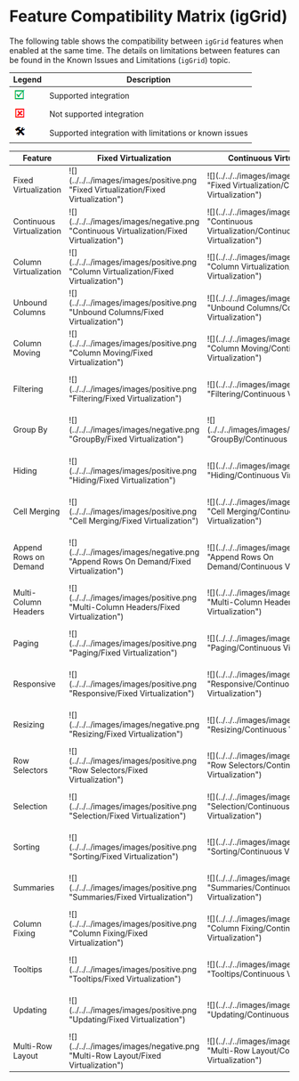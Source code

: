 ﻿<!--
|metadata|
{
    "fileName": "feature-compatibility-matrix(iggrid)",
    "controlName": ["igGrid"],
    "tags": ["Grids"]
}
|metadata|
-->
# Feature Compatibility Matrix (igGrid)


The following table shows the compatibility between `igGrid` features when enabled at the same time. The details on limitations between features can be found in the Known Issues and Limitations (`igGrid`) topic.

Legend | Description
-------|--------
![](../../../images/images/positive.png) | Supported integration
![](../../../images/images/negative.png) | Not supported integration
![](../../../images/images/plannedFix.png) | Supported integration with limitations or known issues

<div class="document-table-container">
<table class="table">
	<thead>
		<tr>
            <th>
Feature
			</th>
            <th>
Fixed Virtualization
			</th>
            <th>
Continuous Virtualization
			</th>
            <th>
Column Virtualization
			</th>
            <th>
Unbound Columns
			</th>
            <th>
Column Moving
			</th>
            <th>
Filtering
			</th>
            <th>
Group By
			</th>
            <th>
Hiding
			</th>
            <th>
Cell Merging
			</th>
            <th>
Append Rows on Demand
			</th>
            <th>
Multi-Column Headers
			</th>
            <th>
Paging
			</th>
            <th>
Responsive
			</th>
            <th>
Resizing
			</th>
            <th>
Row Selectors
			</th>
            <th>
Selection
			</th>
            <th>
Sorting
			</th>
            <th>
Summaries
			</th>
            <th>
Column Fixing
			</th>
            <th>
Tooltips
			</th>
            <th>
Updating
			</th>
            <th>
Multi-Row Layout
			</th>
        </tr>
	</thead>
	<tbody>
        <tr>
            <td class="fixed-virtualization">
Fixed Virtualization
			</td>
            <td class="fixed-virtualization fixed-virtualization">
![](../../../images/images/positive.png "Fixed Virtualization/Fixed Virtualization")
			</td>
            <td class="fixed-virtualization continuous-virtualization">
![](../../../images/images/negative.png "Fixed Virtualization/Continuous Virtualization")
			</td>
            <td class="fixed-virtualization column-virtualization">
![](../../../images/images/positive.png "Fixed Virtualization/Column Virtualization")
			</td>
            <td class="fixed-virtualization unbound-columns">
![](../../../images/images/positive.png "Fixed Virtualization/Unbound Columns")
			</td>
            <td class="fixed-virtualization column-moving">
![](../../../images/images/positive.png "Fixed Virtualization/Column Moving")
			</td>
            <td class="fixed-virtualization filtering">
![](../../../images/images/positive.png "Fixed Virtualization/Filtering")
			</td>
            <td class="fixed-virtualization groupby">
![](../../../images/images/negative.png "Fixed Virtualization/GroupBy")
			</td>
            <td class="fixed-virtualization hiding">
![](../../../images/images/positive.png "Fixed Virtualization/Hiding")
			</td>
            <td class="fixed-virtualization cell-merging">
![](../../../images/images/positive.png "Fixed Virtualization/Cell Merging")
			</td>
            <td class="fixed-virtualization append-rows-on-demand">
![](../../../images/images/negative.png "Fixed Virtualization/Append Rows On Demand")
			</td>
            <td class="fixed-virtualization multi-column-headers">
![](../../../images/images/positive.png "Fixed Virtualization/Multi-Column Headers")
			</td>
            <td class="fixed-virtualization paging">
![](../../../images/images/positive.png "Fixed Virtualization/Paging")
			</td>
            <td class="fixed-virtualization responsive">
![](../../../images/images/positive.png "Fixed Virtualization/Responsive")
			</td>
            <td class="fixed-virtualization resizing">
![](../../../images/images/negative.png "Fixed Virtualization/Resizing")
			</td>
            <td class="fixed-virtualization row-selectors">
![](../../../images/images/positive.png "Fixed Virtualization/Row-Selectors")
			</td>
            <td class="fixed-virtualization selection">
![](../../../images/images/positive.png "Fixed Virtualization/Selection")
			</td>
            <td class="fixed-virtualization sorting">
![](../../../images/images/positive.png "Fixed Virtualization/Sorting")
			</td>
            <td class="fixed-virtualization summaries">
![](../../../images/images/positive.png "Fixed Virtualization/Summaries")
			</td>
            <td class="fixed-virtualization column-fixing">
![](../../../images/images/positive.png "Fixed Virtualization/Column Fixing")
			</td>
            <td class="fixed-virtualization tooltips">
![](../../../images/images/positive.png "Fixed Virtualization/Tooltips")
			</td>
            <td class="fixed-virtualization updating">
![](../../../images/images/positive.png "Fixed Virtualization/Updating")
			</td>
            <td class="fixed-virtualization multi-row-layout">
![](../../../images/images/negative.png "Fixed Virtualization/Multi-Row Layout")
			</td>
        </tr>
        <tr>
            <td class="continuous-virtualization">
Continuous Virtualization
			</td>
            <td class="continuous-virtualization fixed-virtualization">
![](../../../images/images/negative.png "Continuous Virtualization/Fixed Virtualization")
			</td>
            <td class="continuous-virtualization continuous-virtualization">
![](../../../images/images/positive.png "Continuous Virtualization/Continuous Virtualization")
			</td>
            <td class="fixed-virtualization column-virtualization">
![](../../../images/images/negative.png "Continuous Virtualization/Column Virtualization")
			</td>
            <td class="fixed-virtualization unbound-columns">
![](../../../images/images/positive.png "Continuous Virtualization/Unbound Columns")
			</td>
            <td class="continuous-virtualization column-moving">
![](../../../images/images/positive.png "Continuous Virtualization/Column Moving")
			</td>
            <td class="continuous-virtualization filtering">
![](../../../images/images/positive.png "Continuous Virtualization/Filtering")
			</td>
            <td class="continuous-virtualization groupby">
![](../../../images/images/plannedFix.png "Continuous Virtualization/GroupBy")
			</td>
            <td class="continuous-virtualization hiding">
![](../../../images/images/positive.png "Continuous Virtualization/Hiding")
			</td>
            <td class="continuous-virtualization cell-merging">
![](../../../images/images/positive.png "Continuous Virtualization/Cell Merging")
			</td>
            <td class="continuous-virtualization append-rows-on-demand">
![](../../../images/images/negative.png "Continuous Virtualization/Append Rows On Demand")
			</td>
            <td class="continuous-virtualization multi-column-headers">
![](../../../images/images/positive.png "Continuous Virtualization/Multi-Column Headers")
			</td>
            <td class="continuous-virtualization paging">
![](../../../images/images/positive.png "Continuous Virtualization/Paging")
			</td>
            <td class="continuous-virtualization responsive">
![](../../../images/images/positive.png "Continuous Virtualization/Responsive")
			</td>
            <td class="continuous-virtualization resizing">
![](../../../images/images/positive.png "Continuous Virtualization/Resizing")
			</td>
            <td class="continuous-virtualization row-selectors">
![](../../../images/images/positive.png "Continuous Virtualization/Row-Selectors")
			</td>
            <td class="continuous-virtualization selection">
![](../../../images/images/positive.png "Continuous Virtualization/Selection")
			</td>
            <td class="continuous-virtualization sorting">
![](../../../images/images/positive.png "Continuous Virtualization/Sorting")
			</td>
            <td class="continuous-virtualization summaries">
![](../../../images/images/positive.png "Continuous Virtualization/Summaries")
			</td>
            <td class="continuous-virtualization column-fixing">
![](../../../images/images/positive.png "Continuous Virtualization/Column Fixing")
			</td>
            <td class="continuous-virtualization tooltips">
![](../../../images/images/positive.png "Continuous Virtualization/Tooltips")
			</td>
            <td class="continuous-virtualization updating">
![](../../../images/images/positive.png "Continuous Virtualization/Updating")
			</td>
            <td class="continuous-virtualization multi-row-layout">
![](../../../images/images/positive.png "Continuous Virtualization/Multi-Row Layout")
			</td>
        </tr>
        <tr>
            <td class="column-virtualization">
Column Virtualization
			</td>
            <td class="column-virtualization column-virtualization">
![](../../../images/images/positive.png "Column Virtualization/Fixed Virtualization")
			</td>
            <td class="column-virtualization continuous-virtualization">
![](../../../images/images/negative.png "Column Virtualization/Continuous Virtualization")
			</td>
            <td class="column-virtualization column-virtualization">
![](../../../images/images/positive.png "Column Virtualization/Column Virtualization")
			</td>
            <td class="column-virtualization unbound-columns">
![](../../../images/images/positive.png "Column Virtualization/Unbound Columns")
			</td>
            <td class="column-virtualization column-moving">
![](../../../images/images/positive.png "Column Virtualization/Column Moving")
			</td>
            <td class="column-virtualization filtering">
![](../../../images/images/positive.png "Column Virtualization/Filtering")
			</td>
            <td class="column-virtualization groupby">
![](../../../images/images/negative.png "Column Virtualization/GroupBy")
			</td>
            <td class="column-virtualization hiding">
![](../../../images/images/positive.png "Column Virtualization/Hiding")
			</td>
            <td class="column-virtualization cell-merging">
![](../../../images/images/positive.png "Column Virtualization/Cell Merging")
			</td>
            <td class="column-virtualization append-rows-on-demand">
![](../../../images/images/negative.png "Column Virtualization/Append Rows On Demand")
			</td>
            <td class="column-virtualization multi-column-headers">
![](../../../images/images/negative.png "Column Virtualization/Multi-Column Headers")
			</td>
            <td class="column-virtualization paging">
![](../../../images/images/positive.png "Column Virtualization/Paging")
			</td>
            <td class="column-virtualization responsive">
![](../../../images/images/positive.png "Column Virtualization/Responsive")
			</td>
            <td class="column-virtualization resizing">
![](../../../images/images/positive.png "Column Virtualization/Resizing")
			</td>
            <td class="column-virtualization row-selectors">
![](../../../images/images/negative.png "Column Virtualization/Row-Selectors")
			</td>
            <td class="column-virtualization selection">
![](../../../images/images/positive.png "Column Virtualization/Selection")
			</td>
            <td class="column-virtualization sorting">
![](../../../images/images/positive.png "Column Virtualization/Sorting")
			</td>
            <td class="column-virtualization summaries">
![](../../../images/images/positive.png "Column Virtualization/Summaries")
			</td>
            <td class="column-virtualization column-fixing">
![](../../../images/images/negative.png "Column Virtualization/Column Fixing")
			</td>
            <td class="column-virtualization tooltips">
![](../../../images/images/positive.png "Column Virtualization/Tooltips")
			</td>
            <td class="column-virtualization updating">
![](../../../images/images/positive.png "Column Virtualization/Updating")
			</td>
            <td class="column-virtualization multi-row-layout">
![](../../../images/images/negative.png "Column Virtualization/Multi-Row Layout")
			</td>
        </tr>
        <tr>
            <td class="unbound-columns">
Unbound Columns
			</td>
            <td class="unbound-columns unbound-columns">
![](../../../images/images/positive.png "Unbound Columns/Fixed Virtualization")
			</td>
            <td class="unbound-columns continuous-virtualization">
![](../../../images/images/positive.png "Unbound Columns/Continuous Virtualization")
			</td>
            <td class="unbound-columns column-virtualization">
![](../../../images/images/positive.png "Unbound Columns/Column Virtualization")
			</td>
            <td class="unbound-columns unbound-columns">
![](../../../images/images/positive.png "Unbound Columns/Unbound Columns")
			</td>
            <td class="unbound-columns column-moving">
![](../../../images/images/positive.png "Unbound Columns/Column Moving")
			</td>
            <td class="unbound-columns filtering">
![](../../../images/images/plannedFix.png "Unbound Columns/Filtering")
			</td>
            <td class="unbound-columns groupby">
![](../../../images/images/plannedFix.png "Unbound Columns/GroupBy")
			</td>
            <td class="unbound-columns hiding">
![](../../../images/images/positive.png "Unbound Columns/Hiding")
			</td>
            <td class="unbound-columns cell-merging">
![](../../../images/images/positive.png "Unbound Columns/Cell Merging")
			</td>
            <td class="unbound-columns append-rows-on-demand">
![](../../../images/images/negative.png "Unbound Columns/Append Rows On Demand")
			</td>
            <td class="unbound-columns multi-column-headers">
![](../../../images/images/positive.png "Unbound Columns/Multi-Column Headers")
			</td>
            <td class="unbound-columns paging">
![](../../../images/images/positive.png "Unbound Columns/Paging")
			</td>
            <td class="unbound-columns responsive">
![](../../../images/images/positive.png "Unbound Columns/Responsive")
			</td>
            <td class="unbound-columns resizing">
![](../../../images/images/positive.png "Unbound Columns/Resizing")
			</td>
            <td class="unbound-columns row-selectors">
![](../../../images/images/positive.png "Unbound Columns/Row-Selectors")
			</td>
            <td class="unbound-columns selection">
![](../../../images/images/positive.png "Unbound Columns/Selection")
			</td>
            <td class="unbound-columns sorting">
![](../../../images/images/plannedFix.png "Unbound Columns/Sorting")
			</td>
            <td class="unbound-columns summaries">
![](../../../images/images/positive.png "Unbound Columns/Summaries")
			</td>
            <td class="unbound-columns column-fixing">
![](../../../images/images/negative.png "Unbound Columns/Column Fixing")
			</td>
            <td class="unbound-columns tooltips">
![](../../../images/images/positive.png "Unbound Columns/Tooltips")
			</td>
            <td class="unbound-columns updating">
![](../../../images/images/positive.png "Unbound Columns/Updating")
			</td>
            <td class="unbound-columns multi-row-layout">
![](../../../images/images/positive.png "Unbound Columns/Multi-Row Layout")
			</td>
        </tr>
        <tr>
            <td class="column-moving">
Column Moving
			</td>
            <td class="column-moving fixed-virtualization">
![](../../../images/images/positive.png "Column Moving/Fixed Virtualization")
			</td>
            <td class="column-moving continuous-virtualization">
![](../../../images/images/positive.png "Column Moving/Continuous Virtualization")
			</td>
            <td class="column-moving column-virtualization">
![](../../../images/images/positive.png "Column Moving/Column Virtualization")
			</td>
            <td class="column-moving unbound-columns">
![](../../../images/images/positive.png "Column Moving/Unbound Columns")
			</td>
            <td class="column-moving column-moving">
![](../../../images/images/positive.png "Column Moving/Column Moving")
			</td>
            <td class="column-moving filtering">
![](../../../images/images/positive.png "Column Moving/Filtering")
			</td>
            <td class="column-moving groupby">
![](../../../images/images/positive.png "Column Moving/GroupBy")
			</td>
            <td class="column-moving hiding">
![](../../../images/images/positive.png "Column Moving/Hiding")
			</td>
            <td class="column-moving cell-merging">
![](../../../images/images/positive.png "Column Moving/Cell Merging")
			</td>
            <td class="column-moving append-rows-on-demand">
![](../../../images/images/positive.png "Column Moving/Append Rows On Demand")
			</td>
            <td class="column-moving multi-column-headers">
![](../../../images/images/positive.png "Column Moving/Multi-Column Headers")
			</td>
            <td class="column-moving paging">
![](../../../images/images/positive.png "Column Moving/Paging")
			</td>
            <td class="column-moving responsive">
![](../../../images/images/positive.png "Column Moving/Responsive")
			</td>
            <td class="column-moving resizing">
![](../../../images/images/positive.png "Column Moving/Resizing")
			</td>
            <td class="column-moving row-selectors">
![](../../../images/images/positive.png "Column Moving/Row Selectors")
			</td>
            <td class="column-moving selection">
![](../../../images/images/positive.png "Column Moving/Selection")
			</td>
            <td class="column-moving sorting">
![](../../../images/images/positive.png "Column Moving/Sorting")
			</td>
            <td class="column-moving summaries">
![](../../../images/images/positive.png "Column Moving/Summaries")
			</td>
            <td class="column-moving column-fixing">
![](../../../images/images/positive.png "Column Moving/Column Fixing")
			</td>
            <td class="column-moving tooltips">
![](../../../images/images/positive.png "Column Moving/Tooltips")
			</td>
            <td class="column-moving updating">
![](../../../images/images/positive.png "Column Moving/Updating")
			</td>
            <td class="column-moving multi-row-layout">
![](../../../images/images/negative.png "Column Moving/Multi-Row Layout")
			</td>
        </tr>
        <tr>
            <td class="filtering">
Filtering
			</td>
            <td class="filtering fixed-virtualization">
![](../../../images/images/positive.png "Filtering/Fixed Virtualization")
			</td>
            <td class="filtering continuous-virtualization">
![](../../../images/images/positive.png "Filtering/Continuous Virtualization")
			</td>
            <td class="filtering column-virtualization">
![](../../../images/images/positive.png "Filtering/Column Virtualization")
			</td>
            <td class="filtering unbound-columns">
![](../../../images/images/plannedFix.png "Filtering/Unbound Columns")
			</td>
            <td class="filtering column-moving">
![](../../../images/images/positive.png "Filtering/Column Moving")
			</td>
            <td class="filtering filtering">
![](../../../images/images/positive.png "Filtering/Filtering")
			</td>
            <td class="filtering groupby">
![](../../../images/images/positive.png "Filtering/GroupBy")
			</td>
            <td class="filtering hiding">
![](../../../images/images/positive.png "Filtering/Hiding")
			</td>
            <td  class="filtering cell-merging">
![](../../../images/images/positive.png "Filtering/Cell Merging")
			</td>
            <td  class="filtering append-rows-on-demand">
![](../../../images/images/positive.png "Filtering/Append Rows On Demand")
			</td>
            <td  class="filtering multi-column-headers">
![](../../../images/images/positive.png "Filtering/Multi-Column Headers")
			</td>
            <td  class="filtering paging">
![](../../../images/images/positive.png "Filtering/Paging")
			</td>
            <td  class="filtering responsive">
![](../../../images/images/positive.png "Filtering/Responsive")
			</td>
            <td  class="filtering resizing">
![](../../../images/images/positive.png "Filtering/Resizing")
			</td>
            <td  class="filtering row-selectors">
![](../../../images/images/positive.png "Filtering/Row Selectors")
			</td>
            <td  class="filtering selection">
![](../../../images/images/positive.png "Filtering/Selection")
			</td>
            <td  class="filtering sorting">
![](../../../images/images/positive.png "Filtering/Sorting")
			</td>
            <td  class="filtering summaries">
![](../../../images/images/positive.png "Filtering/Summaries")
			</td>
            <td  class="filtering column-fixing">
![](../../../images/images/positive.png "Filtering/Column Fixing")
			</td>
            <td  class="filtering tooltips">
![](../../../images/images/positive.png "Filtering/Tooltips")
			</td>
            <td  class="filtering updating">
![](../../../images/images/positive.png "Filtering/Updating")
			</td>
            <td  class="filtering multi-row-layout">
![](../../../images/images/plannedFix.png "Filtering/Multi-Row Layout")
			</td>
        </tr>
        <tr>
            <td class="groupby">
Group By
			</td>
            <td class="groupby fixed-virtualization">
![](../../../images/images/negative.png "GroupBy/Fixed Virtualization")
			</td>
            <td class="groupby continuous-virtualization">
![](../../../images/images/plannedFix.png "GroupBy/Continuous Virtualization")
			</td>
            <td class="groupby column-virtualization">
![](../../../images/images/negative.png "GroupBy/Column Virtualization")
			</td>
            <td class="groupby unbound-columns">
![](../../../images/images/plannedFix.png "GroupBy/Unbound Columns")
			</td>
            <td class="groupby column-moving">
![](../../../images/images/positive.png "GroupBy/Column Moving")
			</td>
            <td class="groupby filtering">
![](../../../images/images/positive.png "GroupBy/Filtering")
			</td>
            <td class="groupby groupby">
![](../../../images/images/positive.png "GroupBy/GroupBy")
			</td>
            <td class="groupby hiding">
![](../../../images/images/positive.png "GroupBy/Hiding")
			</td>
            <td class="groupby cell-merging">
![](../../../images/images/positive.png "GroupBy/Cell Merging")
			</td>
            <td class="groupby append-rows-on-demand">
![](../../../images/images/negative.png "GroupBy/Append Rows On Demand")
			</td>
            <td class="groupby multi-column-headers">
![](../../../images/images/positive.png "GroupBy/Multi-Column Headers")
			</td>
            <td class="groupby paging">
![](../../../images/images/positive.png "GroupBy/Paging")
			</td>
            <td class="groupby responsive">
![](../../../images/images/positive.png "GroupBy/Responsive")
			</td>
            <td class="groupby resizing">
![](../../../images/images/positive.png "GroupBy/Resizing")
			</td>
            <td class="groupby row-selectors">
![](../../../images/images/positive.png "GroupBy/Row Selectors")
			</td>
            <td class="groupby selection">
![](../../../images/images/positive.png "GroupBy/Selection")
			</td>
            <td class="groupby sorting">
![](../../../images/images/positive.png "GroupBy/Sorting")
			</td>
            <td class="groupby summaries">
![](../../../images/images/positive.png "GroupBy/Summaries")
			</td>
            <td class="groupby column-fixing">
![](../../../images/images/negative.png "GroupBy/Column Fixing")
			</td>
            <td class="groupby tooltips">
![](../../../images/images/positive.png "GroupBy/Tooltips")
			</td>
            <td class="groupby updating">
![](../../../images/images/positive.png "GroupBy/Updating")
			</td>
            <td class="groupby multi-row-layout">
![](../../../images/images/negative.png "GroupBy/Multi-Row Layout")
			</td>
        </tr>
        <tr>
            <td class="hiding">
Hiding
			</td>
            <td class="hiding fixed-virtualization">
![](../../../images/images/positive.png "Hiding/Fixed Virtualization")
			</td>
            <td class="hiding continuous-virtualization">
![](../../../images/images/positive.png "Hiding/Continuous Virtualization")
			</td>
            <td class="hiding column-virtualization">
![](../../../images/images/positive.png "Hiding/Column Virtualization")
			</td>
            <td class="hiding unbound-columns">
![](../../../images/images/positive.png "Hiding/Unbound Columns")
			</td>
            <td class="hiding column-moving">
![](../../../images/images/positive.png "Hiding/Column Moving")
			</td>
            <td class="hiding filtering">
![](../../../images/images/positive.png "Hiding/Filtering")
			</td>
            <td class="hiding groupby">
![](../../../images/images/positive.png "Hiding/GroupBy")
			</td>
            <td class="hiding hiding">
![](../../../images/images/positive.png "Hiding/Hiding")
			</td>
            <td class="hiding cell-merging">
![](../../../images/images/positive.png "Hiding/Cell Merging")
			</td>
            <td class="hiding append-rows-on-demand">
![](../../../images/images/positive.png "Hiding/Append Rows On Demand")
			</td>
            <td class="hiding multi-column-headers">
![](../../../images/images/positive.png "Hiding/Multi-Column Headers")
			</td>
            <td class="hiding paging">
![](../../../images/images/positive.png "Hiding/Paging")
			</td>
            <td class="hiding responsive">
![](../../../images/images/positive.png "Hiding/Responsive")
			</td>
            <td class="hiding resizing">
![](../../../images/images/positive.png "Hiding/Resizing")
			</td>
            <td class="hiding row-selectors">
![](../../../images/images/positive.png "Hiding/Row Selectors")
			</td>
            <td class="hiding selection">
![](../../../images/images/positive.png "Hiding/Selection")
			</td>
            <td class="hiding sorting">
![](../../../images/images/positive.png "Hiding/Sorting")
			</td>
            <td class="hiding summaries">
![](../../../images/images/positive.png "Hiding/Summaries")
			</td>
            <td class="hiding column-fixing">
![](../../../images/images/positive.png "Hiding/Column Fixing")
			</td>
            <td class="hiding tooltips">
![](../../../images/images/positive.png "Hiding/Tooltips")
			</td>
            <td class="hiding updating">
![](../../../images/images/positive.png "Hiding/Updating")
			</td>
            <td class="hiding multi-row-layout">
![](../../../images/images/negative.png "Hiding/Multi-Row Layout")
			</td>
        </tr>
        <tr>
            <td class="cell-merging">
Cell Merging
			</td>
            <td class="cell-merging fixed-virtualization">
![](../../../images/images/positive.png "Cell Merging/Fixed Virtualization")
			</td>
            <td class="cell-merging continuous-virtualization">
![](../../../images/images/positive.png "Cell Merging/Continuous Virtualization")
			</td>
            <td class="cell-merging column-virtualization">
![](../../../images/images/positive.png "Cell Merging/Column Virtualization")
			</td>
            <td class="cell-merging unbound-columns">
![](../../../images/images/positive.png "Cell Merging/Unbound Columns")
			</td>
            <td class="cell-merging column-moving">
![](../../../images/images/positive.png "Cell Merging/Column Moving")
			</td>
            <td class="cell-merging filtering">
![](../../../images/images/positive.png "Cell Merging/Filtering")
			</td>
            <td class="cell-merging groupby">
![](../../../images/images/positive.png "Cell Merging/GroupBy")
			</td>
            <td class="cell-merging hiding">
![](../../../images/images/positive.png "Cell Merging/Hiding")
			</td>
            <td class="cell-merging cell-merging">
![](../../../images/images/positive.png "Cell Merging/Cell Merging")
			</td>
            <td class="cell-merging append-rows-on-demand">
![](../../../images/images/negative.png "Cell Merging/Append Rows On Demand")
			</td>
            <td class="cell-merging multi-column-headers">
![](../../../images/images/positive.png "Cell Merging/Multi-Column Headers")
			</td>
            <td class="cell-merging paging">
![](../../../images/images/positive.png "Cell Merging/Paging")
			</td>
            <td class="cell-merging responsive">
![](../../../images/images/positive.png "Cell Merging/Responsive")
			</td>
            <td class="cell-merging resizing">
![](../../../images/images/positive.png "Cell Merging/Resizing")
			</td>
            <td class="cell-merging row-selectors">
![](../../../images/images/positive.png "Cell Merging/Row Selectors")
			</td>
            <td class="cell-merging selection">
![](../../../images/images/positive.png "Cell Merging/Selection")
			</td>
            <td class="cell-merging sorting">
![](../../../images/images/positive.png "Cell Merging/Sorting")
			</td>
            <td class="cell-merging summaries">
![](../../../images/images/positive.png "Cell Merging/Summaries")
			</td>
            <td class="cell-merging column-fixing">
![](../../../images/images/positive.png "Cell Merging/Column Fixing")
			</td>
            <td class="cell-merging tooltips">
![](../../../images/images/positive.png "Cell Merging/Tooltips")
			</td>
            <td class="cell-merging updating">
![](../../../images/images/positive.png "Cell Merging/Updating")
			</td>
            <td class="cell-merging multi-row-layout">
![](../../../images/images/negative.png "Cell Merging/Multi-Row Layout")
			</td>
        </tr>
        <tr>
            <td class="append-rows-on-demand">
Append Rows on Demand
			</td>
            <td class="append-rows-on-demand fixed-virtualization">
![](../../../images/images/negative.png "Append Rows On Demand/Fixed Virtualization")
			</td>
            <td class="append-rows-on-demand continuous-virtualization">
![](../../../images/images/negative.png "Append Rows On Demand/Continuous Virtualization")
			</td>
            <td class="append-rows-on-demand column-virtualization">
![](../../../images/images/negative.png "Append Rows On Demand/Column Virtualization")
			</td>
            <td class="append-rows-on-demand unbound-columns">
![](../../../images/images/negative.png "Append Rows On Demand/Unbound Columns")
			</td>
            <td class="append-rows-on-demand column-moving">
![](../../../images/images/positive.png "Append Rows On Demand/Column Moving")
			</td>
            <td class="append-rows-on-demand filtering">
![](../../../images/images/positive.png "Append Rows On Demand/Filtering")
			</td>
            <td class="append-rows-on-demand groupby">
![](../../../images/images/negative.png "Append Rows On Demand/GroupBy")
			</td>
            <td class="append-rows-on-demand hiding">
![](../../../images/images/positive.png "Append Rows On Demand/Hiding")
			</td>
            <td class="append-rows-on-demand cell-merging">
![](../../../images/images/negative.png "Append Rows On Demand/Cell Merging")
			</td>
            <td class="append-rows-on-demand append-rows-on-demand">
![](../../../images/images/positive.png "Append Rows On Demand/Append Rows On Demand")
			</td>
            <td class="append-rows-on-demand multi-column-headers">
![](../../../images/images/positive.png "Append Rows On Demand/Multi-Column Headers")
			</td>
            <td class="append-rows-on-demand paging">
![](../../../images/images/negative.png "Append Rows On Demand/Paging")
			</td>
            <td class="append-rows-on-demand responsive">
![](../../../images/images/positive.png "Append Rows On Demand/Responsive")
			</td>
            <td class="append-rows-on-demand resizing">
![](../../../images/images/positive.png "Append Rows On Demand/Resizing")
			</td>
            <td class="append-rows-on-demand row-selectors">
![](../../../images/images/positive.png "Append Rows On Demand/Row Selectors")
			</td>
            <td class="append-rows-on-demand selection">
![](../../../images/images/positive.png "Append Rows On Demand/Selection")
			</td>
            <td class="append-rows-on-demand sorting">
![](../../../images/images/positive.png "Append Rows On Demand/Sorting")
			</td>
            <td class="append-rows-on-demand summaries">
![](../../../images/images/positive.png "Append Rows On Demand/Summaries")
			</td>
            <td class="append-rows-on-demand column-fixing">
![](../../../images/images/positive.png "Append Rows On Demand/Column Fixing")
			</td>
            <td class="append-rows-on-demand tooltips">
![](../../../images/images/positive.png "Append Rows On Demand/Tooltips")
			</td>
            <td class="append-rows-on-demand updating">
![](../../../images/images/positive.png "Append Rows On Demand/Updating")
			</td>
            <td class="append-rows-on-demand multi-row-layout">
![](../../../images/images/negative.png "Append Rows On Demand/Multi-Row Layout")
			</td>
        </tr>
        <tr>
            <td class="multi-column-headers">
Multi-Column Headers
			</td>
            <td class="multi-column-headers fixed-virtualization">
![](../../../images/images/positive.png "Multi-Column Headers/Fixed Virtualization")
			</td>
            <td class="multi-column-headers continuous-virtualization">
![](../../../images/images/positive.png "Multi-Column Headers/Continuous Virtualization")
			</td>
            <td class="multi-column-headers column-virtualization">
![](../../../images/images/negative.png "Multi-Column Headers/Column Virtualization")
			</td>
            <td class="multi-column-headers unbound-columns">
![](../../../images/images/positive.png "Multi-Column Headers/Unbound Columns")
			</td>
            <td class="multi-column-headers column-moving">
![](../../../images/images/positive.png "Multi-Column Headers/Column Moving")
			</td>
            <td class="multi-column-headers filtering">
![](../../../images/images/positive.png "Multi-Column Headers/Filtering")
			</td>
            <td class="multi-column-headers groupby">
![](../../../images/images/positive.png "Multi-Column Headers/GroupBy")
			</td>
            <td class="multi-column-headers hiding">
![](../../../images/images/positive.png "Multi-Column Headers/Hiding")
			</td>
            <td class="multi-column-headers cell-merging">
![](../../../images/images/positive.png "Multi-Column Headers/Cell Merging")
			</td>
            <td class="multi-column-headers append-rows-on-demand">
![](../../../images/images/positive.png "Multi-Column Headers/Append Rows On Demand")
			</td>
            <td class="multi-column-headers multi-column-headers">
![](../../../images/images/positive.png "Multi-Column Headers/Multi-Column Headers")
			</td>
            <td class="multi-column-headers paging">
![](../../../images/images/positive.png "Multi-Column Headers/Paging")
			</td>
            <td class="multi-column-headers responsive">
![](../../../images/images/positive.png "Multi-Column Headers/Responsive")
			</td>
            <td class="multi-column-headers resizing">
![](../../../images/images/positive.png "Multi-Column Headers/Resizing")
			</td>
            <td class="multi-column-headers row-selectors">
![](../../../images/images/positive.png "Multi-Column Headers/Row Selectors")
			</td>
            <td class="multi-column-headers selection">
![](../../../images/images/positive.png "Multi-Column Headers/Selection")
			</td>
            <td class="multi-column-headers sorting">
![](../../../images/images/positive.png "Multi-Column Headers/Sorting")
			</td>
            <td class="multi-column-headers summaries">
![](../../../images/images/positive.png "Multi-Column Headers/Summaries")
			</td>
            <td class="multi-column-headers column-fixing">
![](../../../images/images/positive.png "Multi-Column Headers/Column Fixing")
			</td>
            <td class="multi-column-headers tooltips">
![](../../../images/images/positive.png "Multi-Column Headers/Tooltips")
			</td>
            <td class="multi-column-headers updating">
![](../../../images/images/positive.png "Multi-Column Headers/Updating")
			</td>
            <td class="multi-column-headers multi-row-layout">
![](../../../images/images/negative.png "Multi-Column Headers/Multi-Row Layout")
			</td>
        </tr>
        <tr>
            <td class="paging">
Paging
			</td>
            <td class="paging fixed-virtualization">
![](../../../images/images/positive.png "Paging/Fixed Virtualization")
			</td>
            <td class="paging continuous-virtualization">
![](../../../images/images/positive.png "Paging/Continuous Virtualization")
			</td>
            <td class="paging column-virtualization">
![](../../../images/images/positive.png "Paging/Column Virtualization")
			</td>
            <td class="paging unbound-columns">
![](../../../images/images/positive.png "Paging/Unbound Columns")
			</td>
            <td class="paging column-moving">
![](../../../images/images/positive.png "Paging/Column Moving")
			</td>
            <td class="paging filtering">
![](../../../images/images/positive.png "Paging/Filtering")
			</td>
            <td class="paging groupby">
![](../../../images/images/positive.png "Paging/GroupBy")
			</td>
            <td class="paging hiding">
![](../../../images/images/positive.png "Paging/Hiding")
			</td>
            <td class="paging cell-merging">
![](../../../images/images/positive.png "Paging/Cell Merging")
			</td>
            <td class="paging append-rows-on-demand">
![](../../../images/images/negative.png "Paging/Append Rows On Demand")
			</td>
            <td class="paging multi-column-headers">
![](../../../images/images/positive.png "Paging/Multi-Column Headers")
			</td>
            <td class="paging paging">
![](../../../images/images/positive.png "Paging/Paging")
			</td>
            <td class="paging responsive">
![](../../../images/images/positive.png "Paging/Responsive")
			</td>
            <td class="paging resizing">
![](../../../images/images/positive.png "Paging/Resizing")
			</td>
            <td class="paging row-selectors">
![](../../../images/images/positive.png "Paging/Row Selectors")
			</td>
            <td class="paging selection">
![](../../../images/images/positive.png "Paging/Selection")
			</td>
            <td class="paging sorting">
![](../../../images/images/positive.png "Paging/Sorting")
			</td>
            <td class="paging summaries">
![](../../../images/images/positive.png "Paging/Summaries")
			</td>
            <td class="paging column-fixing">
![](../../../images/images/positive.png "Paging/Column Fixing")
			</td>
            <td class="paging tooltips">
![](../../../images/images/positive.png "Paging/Tooltips")
			</td>
            <td class="paging updating">
![](../../../images/images/positive.png "Paging/Updating")
			</td>
            <td class="paging multi-row-layout">
![](../../../images/images/positive.png "Paging/Multi-Row Layout")
			</td>
        </tr>
        <tr>
            <td class="responsive">
Responsive
			</td>
            <td class="responsive fixed-virtualization">
![](../../../images/images/positive.png "Responsive/Fixed Virtualization")
			</td>
            <td class="responsive continuous-virtualization">
![](../../../images/images/positive.png "Responsive/Continuous Virtualization")
			</td>
            <td class="responsive column-virtualization">
![](../../../images/images/positive.png "Responsive/Column Virtualization")
			</td>
            <td class="responsive unbound-columns">
![](../../../images/images/positive.png "Responsive/Unbound Columns")
			</td>
            <td class="responsive column-moving">
![](../../../images/images/positive.png "Responsive/Column Moving")
			</td>
            <td class="responsive filtering">
![](../../../images/images/positive.png "Responsive/Filtering")
			</td>
            <td class="responsive groupby">
![](../../../images/images/positive.png "Responsive/GroupBy")
			</td>
            <td class="responsive hiding">
![](../../../images/images/positive.png "Responsive/Hiding")
			</td>
            <td class="responsive cell-merging">
![](../../../images/images/positive.png "Responsive/Cell Merging")
			</td>
            <td class="responsive append-rows-on-demand">
![](../../../images/images/positive.png "Responsive/Append Rows On Demand")
			</td>
            <td class="responsive multi-column-headers">
![](../../../images/images/positive.png "Responsive/Multi-Column Headers")
			</td>
            <td class="responsive paging">
![](../../../images/images/positive.png "Responsive/Paging")
			</td>
            <td class="responsive responsive">
![](../../../images/images/positive.png "Responsive/Responsive")
			</td>
            <td class="responsive resizing">
![](../../../images/images/positive.png "Responsive/Resizing")
			</td>
            <td class="responsive row-selectors">
![](../../../images/images/positive.png "Responsive/Row Selectors")
			</td>
            <td class="responsive selection">
![](../../../images/images/positive.png "Responsive/Selection")
			</td>
            <td class="responsive sorting">
![](../../../images/images/positive.png "Responsive/Sorting")
			</td>
            <td class="responsive summaries">
![](../../../images/images/positive.png "Responsive/Summaries")
			</td>
            <td class="responsive column-fixing">
![](../../../images/images/negative.png "Responsive/Column Fixing")
			</td>
            <td class="responsive tooltips">
![](../../../images/images/positive.png "Responsive/Tooltips")
			</td>
            <td class="responsive updating">
![](../../../images/images/positive.png "Responsive/Updating")
			</td>
            <td class="responsive multi-row-layout">
![](../../../images/images/negative.png "Responsive/Multi-Row Layout")
			</td>
        </tr>
        <tr>
            <td class="resizing">
Resizing
			</td>
            <td class="resizing fixed-virtualization">
![](../../../images/images/negative.png "Resizing/Fixed Virtualization")
			</td>
            <td class="resizing continuous-virtualization">
![](../../../images/images/positive.png "Resizing/Continuous Virtualization")
			</td>
            <td class="resizing column-virtualization">
![](../../../images/images/positive.png "Resizing/Column Virtualization")
			</td>
            <td class="resizing unbound-columns">
![](../../../images/images/positive.png "Resizing/Unbound Columns")
			</td>
            <td class="resizing column-moving">
![](../../../images/images/positive.png "Resizing/Column Moving")
			</td>
            <td class="resizing filtering">
![](../../../images/images/positive.png "Resizing/Filtering")
			</td>
            <td class="resizing groupby">
![](../../../images/images/positive.png "Resizing/GroupBy")
			</td>
            <td class="resizing hiding">
![](../../../images/images/positive.png "Resizing/Hiding")
			</td>
            <td class="resizing cell-merging">
![](../../../images/images/positive.png "Resizing/Cell Merging")
			</td>
            <td class="resizing append-rows-on-demand">
![](../../../images/images/positive.png "Resizing/Append Rows On Demand")
			</td>
            <td class="resizing multi-column-headers">
![](../../../images/images/positive.png "Resizing/Multi-Column Headers")
			</td>
            <td class="resizing paging">
![](../../../images/images/positive.png "Resizing/Paging")
			</td>
            <td class="resizing responsive">
![](../../../images/images/positive.png "Resizing/Responsive")
			</td>
            <td class="resizing resizing">
![](../../../images/images/positive.png "Resizing/Resizing")
			</td>
            <td class="resizing row-selectors">
![](../../../images/images/positive.png "Resizing/Row Selectors")
			</td>
            <td class="resizing selection">
![](../../../images/images/positive.png "Resizing/Selection")
			</td>
            <td class="resizing sorting">
![](../../../images/images/positive.png "Resizing/Sorting")
			</td>
            <td class="resizing summaries">
![](../../../images/images/positive.png "Resizing/Summaries")
			</td>
            <td class="resizing column-fixing">
![](../../../images/images/positive.png "Resizing/Column Fixing")
			</td>
            <td class="resizing tooltips">
![](../../../images/images/positive.png "Resizing/Tooltips")
			</td>
            <td class="resizing updating">
![](../../../images/images/positive.png "Resizing/Updating")
			</td>
            <td class="resizing multi-row-layout">
![](../../../images/images/negative.png "Resizing/Multi-Row Layout")
			</td>
        </tr>
        <tr>
            <td class="row-selectors">
Row Selectors
			</td>
            <td class="row-selectors fixed-virtualization">
![](../../../images/images/positive.png "Row Selectors/Fixed Virtualization")
			</td>
            <td class="row-selectors continuous-virtualization">
![](../../../images/images/positive.png "Row Selectors/Continuous Virtualization")
			</td>
            <td class="row-selectors column-virtualization">
![](../../../images/images/negative.png "Row Selectors/Column Virtualization")
			</td>
            <td class="row-selectors unbound-columns">
![](../../../images/images/positive.png "Row Selectors/Unbound Columns")
			</td>
            <td class="row-selectors column-moving">
![](../../../images/images/positive.png "Row Selectors/Column Moving")
			</td>
            <td class="row-selectors filtering">
![](../../../images/images/positive.png "Row Selectors/Filtering")
			</td>
            <td class="row-selectors groupby">
![](../../../images/images/positive.png "Row Selectors/GroupBy")
			</td>
            <td class="row-selectors hiding">
![](../../../images/images/positive.png "Row Selectors/Hiding")
			</td>
            <td class="row-selectors cell-merging">
![](../../../images/images/positive.png "Row Selectors/Cell Merging")
			</td>
            <td class="row-selectors append-rows-on-demand">
![](../../../images/images/positive.png "Row Selectors/Append Rows On Demand")
			</td>
            <td class="row-selectors multi-column-headers">
![](../../../images/images/positive.png "Row Selectors/Multi-Column Headers")
			</td>
            <td class="row-selectors paging">
![](../../../images/images/positive.png "Row Selectors/Paging")
			</td>
            <td class="row-selectors responsive">
![](../../../images/images/positive.png "Row Selectors/Responsive")
			</td>
            <td class="row-selectors resizing">
![](../../../images/images/positive.png "Row Selectors/Resizing")
			</td>
            <td class="row-selectors row-selectors">
![](../../../images/images/positive.png "Row Selectors/Row Selectors")
			</td>
            <td class="row-selectors selection">
![](../../../images/images/positive.png "Row Selectors/Selection")
			</td>
            <td class="row-selectors sorting">
![](../../../images/images/positive.png "Row Selectors/Sorting")
			</td>
            <td class="row-selectors summaries">
![](../../../images/images/positive.png "Row Selectors/Summaries")
			</td>
            <td class="row-selectors column-fixing">
![](../../../images/images/positive.png "Row Selectors/Column Fixing")
			</td>
            <td class="row-selectors tooltips">
![](../../../images/images/positive.png "Row Selectors/Tooltips")
			</td>
            <td class="row-selectors updating">
![](../../../images/images/positive.png "Row Selectors/Updating")
			</td>
            <td class="row-selectors multi-row-layout">
![](../../../images/images/negative.png "Row Selectors/Multi-Row Layout")
			</td>
        </tr>
        <tr>
            <td class="selection">
Selection
			</td>
            <td class="selection fixed-virtualization">
![](../../../images/images/positive.png "Selection/Fixed Virtualization")
			</td>
            <td class="selection continuous-virtualization">
![](../../../images/images/positive.png "Selection/Continuous Virtualization")
			</td>
            <td class="selection column-virtualization">
![](../../../images/images/positive.png "Selection/Column Virtualization")
			</td>
            <td class="selection unbound-columns">
![](../../../images/images/positive.png "Selection/Unbound Columns")
			</td>
            <td class="selection column-moving">
![](../../../images/images/positive.png "Selection/Column Moving")
			</td>
            <td class="selection filtering">
![](../../../images/images/positive.png "Selection/Filtering")
			</td>
            <td class="selection groupby">
![](../../../images/images/positive.png "Selection/GroupBy")
			</td>
            <td class="selection hiding">
![](../../../images/images/positive.png "Selection/Hiding")
			</td>
            <td class="selection cell-merging">
![](../../../images/images/positive.png "Selection/Cell Merging")
			</td>
            <td class="selection append-rows-on-demand">
![](../../../images/images/positive.png "Selection/Append Rows On Demand")
			</td>
            <td class="selection multi-column-headers">
![](../../../images/images/positive.png "Selection/Multi-Column Headers")
			</td>
            <td class="selection paging">
![](../../../images/images/positive.png "Selection/Paging")
			</td>
            <td class="selection responsive">
![](../../../images/images/positive.png "Selection/Responsive")
			</td>
            <td class="selection resizing">
![](../../../images/images/positive.png "Selection/Resizing")
			</td>
            <td class="selection row-selectors">
![](../../../images/images/positive.png "Selection/Row Selectors")
			</td>
            <td class="selection selection">
![](../../../images/images/positive.png "Selection/Selection")
			</td>
            <td class="selection sorting">
![](../../../images/images/positive.png "Selection/Sorting")
			</td>
            <td class="selection summaries">
![](../../../images/images/positive.png "Selection/Summaries")
			</td>
            <td class="selection column fixing">
![](../../../images/images/positive.png "Selection/Column Fixing")
			</td>
            <td class="selection tooltips">
![](../../../images/images/positive.png "Selection/Tooltips")
			</td>
            <td class="selection updating">
![](../../../images/images/positive.png "Selection/Updating")
			</td>
            <td class="selection multi-row-layout">
![](../../../images/images/negative.png "Selection/Multi-Row Layout")
			</td>
        </tr>
        <tr>
            <td class="sorting">
Sorting
			</td>
            <td class="sorting fixed-virtualization">
![](../../../images/images/positive.png "Sorting/Fixed Virtualization")
			</td>
            <td class="sorting continuous-virtualization">
![](../../../images/images/positive.png "Sorting/Continuous Virtualization")
			</td>
            <td class="sorting column-virtualization">
![](../../../images/images/positive.png "Sorting/Column Virtualization")
			</td>
            <td class="sorting unbound-columns">
![](../../../images/images/plannedFix.png "Sorting/Unbound Columns")
			</td>
            <td class="sorting column-moving">
![](../../../images/images/positive.png "Sorting/Column Moving")
			</td>
            <td class="sorting filtering">
![](../../../images/images/positive.png "Sorting/Filtering")
			</td>
            <td class="sorting groupby">
![](../../../images/images/positive.png "Sorting/GroupBy")
			</td>
            <td class="sorting hiding">
![](../../../images/images/positive.png "Sorting/Hiding")
			</td>
            <td class="sorting cell-merging">
![](../../../images/images/positive.png "Sorting/Cell Merging")
			</td>
            <td class="sorting append-rows-on-demand">
![](../../../images/images/positive.png "Sorting/Append Rows On Demand")
			</td>
            <td class="sorting multi-column-headers">
![](../../../images/images/positive.png "Sorting/Multi-Column Headers")
			</td>
            <td class="sorting paging">
![](../../../images/images/positive.png "Sorting/Paging")
			</td>
            <td class="sorting responsive">
![](../../../images/images/positive.png "Sorting/Responsive")
			</td>
            <td class="sorting resizing">
![](../../../images/images/positive.png "Sorting/Resizing")
			</td>
            <td class="sorting row-selectors">
![](../../../images/images/positive.png "Sorting/Row Selectors")
			</td>
            <td class="sorting selection">
![](../../../images/images/positive.png "Sorting/Selection")
			</td>
            <td class="sorting sorting">
![](../../../images/images/positive.png "Sorting/Sorting")
			</td>
            <td class="sorting summaries">
![](../../../images/images/positive.png "Sorting/Summaries")
			</td>
            <td class="sorting column-fixing">
![](../../../images/images/positive.png "Sorting/Column Fixing")
			</td>
            <td class="sorting tooltips">
![](../../../images/images/positive.png "Sorting/Tooltips")
			</td>
            <td class="sorting updating">
![](../../../images/images/positive.png "Sorting/Updating")
			</td>
            <td class="sorting multi-row-layout">
![](../../../images/images/positive.png "Sorting/Multi-Row Layout")
			</td>
        </tr>
        <tr>
            <td class="summaries">
Summaries
			</td>
            <td class="summaries fixed-virtualization">
![](../../../images/images/positive.png "Summaries/Fixed Virtualization")
			</td>
            <td class="summaries continuous-virtualization">
![](../../../images/images/positive.png "Summaries/Continuous Virtualization")
			</td>
            <td class="summaries column-virtualization">
![](../../../images/images/positive.png "Summaries/Column Virtualization")
			</td>
            <td class="summaries unbound-columns">
![](../../../images/images/positive.png "Summaries/Unbound Columns")
			</td>
            <td class="summaries column-moving">
![](../../../images/images/positive.png "Summaries/Column Moving")
			</td>
            <td class="summaries filtering">
![](../../../images/images/positive.png "Summaries/Filtering")
			</td>
            <td class="summaries groupby">
![](../../../images/images/positive.png "Summaries/GroupBy")
			</td>
            <td class="summaries hiding">
![](../../../images/images/positive.png "Summaries/Hiding")
			</td>
            <td class="summaries cell-merging">
![](../../../images/images/positive.png "Summaries/Cell Merging")
			</td>
            <td class="summaries append-rows-on-demand">
![](../../../images/images/positive.png "Summaries/Append Rows On Demand")
			</td>
            <td class="summaries multi-column-headers">
![](../../../images/images/positive.png "Summaries/Multi-Column Headers")
			</td>
            <td class="summaries paging">
![](../../../images/images/positive.png "Summaries/Paging")
			</td>
            <td class="summaries responsive">
![](../../../images/images/positive.png "Summaries/Responsive")
			</td>
            <td class="summaries resizing">
![](../../../images/images/positive.png "Summaries/Resizing")
			</td>
            <td class="summaries row-selectors">
![](../../../images/images/positive.png "Summaries/Row Selectors")
			</td>
            <td class="summaries selection">
![](../../../images/images/positive.png "Summaries/Selection")
			</td>
            <td class="summaries sorting">
![](../../../images/images/positive.png "Summaries/Sorting")
			</td>
            <td class="summaries summaries">
![](../../../images/images/positive.png "Summaries/Summaries")
			</td>
            <td class="summaries column-fixing">
![](../../../images/images/positive.png "Summaries/Column Fixing")
			</td>
            <td class="summaries tooltips">
![](../../../images/images/positive.png "Summaries/Tooltips")
			</td>
            <td class="summaries updating">
![](../../../images/images/positive.png "Summaries/Updating")
			</td>
            <td class="summaries multi-row-layout">
![](../../../images/images/negative.png "Summaries/Multi-Row Layout")
			</td>
        </tr>
        <tr>
            <td class="column-fixing">
Column Fixing
			</td>
            <td class="column-fixing fixed-virtualization">
![](../../../images/images/positive.png "Column Fixing/Fixed Virtualization")
			</td>
            <td class="column-fixing continuous-virtualization">
![](../../../images/images/positive.png "Column Fixing/Continuous Virtualization")
			</td>
            <td class="column-fixing column-virtualization">
![](../../../images/images/negative.png "Column Fixing/Column Virtualization")
			</td>
            <td class="column-fixing unbound-columns">
![](../../../images/images/negative.png "Column Fixing/Unbound Columns")
			</td>
            <td class="column-fixing column-moving">
![](../../../images/images/positive.png "Column Fixing/Column Moving")
			</td>
            <td class="column-fixing filtering">
![](../../../images/images/positive.png "Column Fixing/Filtering")
			</td>
            <td class="column-fixing groupby">
![](../../../images/images/negative.png "Column Fixing/GroupBy")
			</td>
            <td class="column-fixing hiding">
![](../../../images/images/positive.png "Column Fixing/Hiding")
			</td>
            <td class="column-fixing cell-merging">
![](../../../images/images/positive.png "Column Fixing/Cell Merging")
			</td>
            <td class="column-fixing append-rows-on-demand">
![](../../../images/images/positive.png "Column Fixing/Append Rows On Demand")
			</td>
            <td class="column-fixing multi-column-headers">
![](../../../images/images/positive.png "Column Fixing/Multi-Column Headers")
			</td>
            <td class="column-fixing paging">
![](../../../images/images/positive.png "Column Fixing/Paging")
			</td>
            <td class="column-fixing responsive">
![](../../../images/images/negative.png "Column Fixing/Responsive")
			</td>
            <td class="column-fixing resizing">
![](../../../images/images/positive.png "Column Fixing/Resizing")
			</td>
            <td class="column-fixing row-selectors">
![](../../../images/images/positive.png "Column Fixing/Row Selectors")
			</td>
            <td class="column-fixing selection">
![](../../../images/images/positive.png "Column Fixing/Selection")
			</td>
            <td class="column-fixing sorting">
![](../../../images/images/positive.png "Column Fixing/Sorting")
			</td>
            <td class="column-fixing summaries">
![](../../../images/images/positive.png "Column Fixing/Summaries")
			</td>
            <td class="column-fixing column-fixing">
![](../../../images/images/positive.png "Column Fixing/Column Fixing")
			</td>
            <td class="column-fixing tooltips">
![](../../../images/images/positive.png "Column Fixing/Tooltips")
			</td>
            <td class="column-fixing updating">
![](../../../images/images/positive.png "Column Fixing/Updating")
			</td>
            <td class="column-fixing multi-row-layout">
![](../../../images/images/negative.png "Column Fixing/Multi-Row Layout")
			</td>
        </tr>
        <tr>
            <td class="tooltips">
Tooltips
			</td>
            <td class="tooltips fixed-virtualization">
![](../../../images/images/positive.png "Tooltips/Fixed Virtualization")
			</td>
            <td class="tooltips continuous-virtualization">
![](../../../images/images/positive.png "Tooltips/Continuous Virtualization")
			</td>
            <td class="tooltips column-virtualization">
![](../../../images/images/positive.png "Tooltips/Column Virtualization")
			</td>
            <td class="tooltips unbound-columns">
![](../../../images/images/positive.png "Tooltips/Unbound Columns")
			</td>
            <td class="tooltips column-moving">
![](../../../images/images/positive.png "Tooltips/Column Moving")
			</td>
            <td class="tooltips filtering">
![](../../../images/images/positive.png "Tooltips/Filtering")
			</td>
            <td class="tooltips groupby">
![](../../../images/images/positive.png "Tooltips/GroupBy")
			</td>
            <td class="tooltips hiding">
![](../../../images/images/positive.png "Tooltips/Hiding")
			</td>
            <td class="tooltips cell-merging">
![](../../../images/images/positive.png "Tooltips/Cell Merging")
			</td>
            <td class="tooltips append-rows-on-demand">
![](../../../images/images/positive.png "Tooltips/Append Rows On Demand")
			</td>
            <td class="tooltips multi-column-headers">
![](../../../images/images/positive.png "Tooltips/Multi-Column Headers")
			</td>
            <td class="tooltips paging">
![](../../../images/images/positive.png "Tooltips/Paging")
			</td>
            <td class="tooltips responsive">
![](../../../images/images/positive.png "Tooltips/Responsive")
			</td>
            <td class="tooltips resizing">
![](../../../images/images/positive.png "Tooltips/Resizing")
			</td>
            <td class="tooltips row-selectors">
![](../../../images/images/positive.png "Tooltips/Row Selectors")
			</td>
            <td class="tooltips selection">
![](../../../images/images/positive.png "Tooltips/Selection")
			</td>
            <td class="tooltips sorting">
![](../../../images/images/positive.png "Tooltips/Sorting")
			</td>
            <td class="tooltips summaries">
![](../../../images/images/positive.png "Tooltips/Summaries")
			</td>
            <td class="tooltips column-fixing">
![](../../../images/images/positive.png "Tooltips/Column Fixing")
			</td>
            <td class="tooltips tooltips">
![](../../../images/images/positive.png "Tooltips/Tooltips")
			</td>
            <td class="tooltips updating">
![](../../../images/images/positive.png "Tooltips/Updating")
			</td>
            <td class="tooltips multi-row-layout">
![](../../../images/images/negative.png "Tooltips/Multi-Row Layout")
			</td>
        </tr>
        <tr>
            <td class="updating">
Updating
			</td>
            <td class="updating fixed-virtualization">
![](../../../images/images/positive.png "Updating/Fixed Virtualization")
			</td>
            <td class="updating continuous-virtualization">
![](../../../images/images/positive.png "Updating/Continuous Virtualization")
			</td>
            <td class="updating column-virtualization">
![](../../../images/images/positive.png "Updating/Column Virtualization")
			</td>
            <td class="updating unbound-columns">
![](../../../images/images/positive.png "Updating/Unbound Columns")
			</td>
            <td class="updating column-moving">
![](../../../images/images/positive.png "Updating/Column Moving")
			</td>
            <td class="updating filtering">
![](../../../images/images/positive.png "Updating/Filtering")
			</td>
            <td class="updating groupby">
![](../../../images/images/positive.png "Updating/GroupBy")
			</td>
            <td class="updating hiding">
![](../../../images/images/positive.png "Updating/Hiding")
			</td>
            <td class="updating cell-merging">
![](../../../images/images/positive.png "Updating/Cell Merging")
			</td>
            <td class="updating append-rows-on-demand">
![](../../../images/images/positive.png "Updating/Append Rows On Demand")
			</td>
            <td class="updating multi-column-headers">
![](../../../images/images/positive.png "Updating/Multi-Column Headers")
			</td>
            <td class="updating paging">
![](../../../images/images/positive.png "Updating/Paging")
			</td>
            <td class="updating responsive">
![](../../../images/images/positive.png "Updating/Responsive")
			</td>
            <td class="updating resizing">
![](../../../images/images/positive.png "Updating/Resizing")
			</td>
            <td class="updating row-selectors">
![](../../../images/images/positive.png "Updating/Row Selectors")
			</td>
            <td class="updating selection">
![](../../../images/images/positive.png "Updating/Selection")
			</td>
            <td class="updating sorting">
![](../../../images/images/positive.png "Updating/Sorting")
			</td>
            <td class="updating summaries">
![](../../../images/images/positive.png "Updating/Summaries")
			</td>
            <td class="updating column-fixing">
![](../../../images/images/positive.png "Updating/Column Fixing")
			</td>
            <td class="updating tooltips">
![](../../../images/images/positive.png "Updating/Tooltips")
			</td>
            <td class="updating updating">
![](../../../images/images/positive.png "Updating/Updating")
			</td>
            <td class="updating multi-row-layout">
![](../../../images/images/plannedFix.png "Updating/Multi-Row Layout")
			</td>
        </tr>
        <tr>
            <td class="multi-row-layout">
Multi-Row Layout
			</td>
            <td class="multi-row-layout fixed-virtualization">
![](../../../images/images/negative.png "Multi-Row Layout/Fixed Virtualization")
			</td>
            <td class="multi-row-layout continuous-virtualization">
![](../../../images/images/positive.png "Multi-Row Layout/Continuous Virtualization")
			</td>
            <td class="multi-row-layout column-virtualization">
![](../../../images/images/negative.png "Multi-Row Layout/Column Virtualization")
			</td>
            <td class="multi-row-layout unbound-columns">
![](../../../images/images/positive.png "Multi-Row Layout/Unbound Columns")
			</td>
            <td class="multi-row-layout column-moving">
![](../../../images/images/negative.png "Multi-Row Layout/Column Moving")
			</td>
            <td class="multi-row-layout filtering">
![](../../../images/images/plannedFix.png "Multi-Row Layout/Filtering")
			</td>
            <td class="multi-row-layout groupby">
![](../../../images/images/negative.png "Multi-Row Layout/GroupBy")
			</td>
            <td class="multi-row-layout hiding">
![](../../../images/images/negative.png "Multi-Row Layout/Hiding")
			</td>
            <td class="multi-row-layout cell-merging">
![](../../../images/images/negative.png "Multi-Row Layout/Cell Merging")
			</td>
            <td class="multi-row-layout append-rows-on-demand">
![](../../../images/images/negative.png "Multi-Row Layout/Append Rows On Demand")
			</td>
            <td class="multi-row-layout multi-column-headers">
![](../../../images/images/negative.png "Multi-Row Layout/Multi-Column Headers")
			</td>
            <td class="multi-row-layout paging">
![](../../../images/images/positive.png "Multi-Row Layout/Paging")
			</td>
            <td class="multi-row-layout responsive">
![](../../../images/images/negative.png "Multi-Row Layout/Responsive")
			</td>
            <td class="multi-row-layout resizing">
![](../../../images/images/negative.png "Multi-Row Layout/Resizing")
			</td>
            <td class="multi-row-layout row-selectors">
![](../../../images/images/negative.png "Multi-Row Layout/Row Selectors")
			</td>
            <td class="multi-row-layout selection">
![](../../../images/images/negative.png "Multi-Row Layout/Selection")
			</td>
            <td class="multi-row-layout sorting">
![](../../../images/images/positive.png "Multi-Row Layout/Sorting")
			</td>
            <td class="multi-row-layout summaries">
![](../../../images/images/negative.png "Multi-Row Layout/Summaries")
			</td>
            <td class="multi-row-layout column-fixing">
![](../../../images/images/negative.png "Multi-Row Layout/Column Fixing")
			</td>
            <td class="multi-row-layout tooltips">
![](../../../images/images/negative.png "Multi-Row Layout/Tooltips")
			</td>
            <td class="multi-row-layout updating">
![](../../../images/images/plannedFix.png "Multi-Row Layout/Updating")
			</td>
            <td class="multi-row-layout multi-row-layout">
![](../../../images/images/positive.png "Multi-Row Layout/Multi-Row Layout")
			</td>
        </tr>
    </tbody>
</table>
</div>